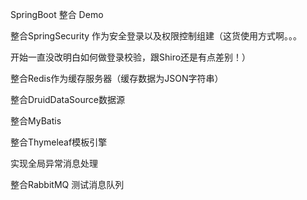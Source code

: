 SpringBoot 整合 Demo

整合SpringSecurity 作为安全登录以及权限控制组建（这货使用方式啊。。。

开始一直没改明白如何做登录校验，跟Shiro还是有点差别！）

整合Redis作为缓存服务器（缓存数据为JSON字符串）

整合DruidDataSource数据源

整合MyBatis

整合Thymeleaf模板引擎

实现全局异常消息处理

整合RabbitMQ 测试消息队列